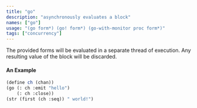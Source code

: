 ```yaml
---
title: "go"
description: "asynchronously evaluates a block"
names: ["go"]
usage: "(go form*) (go! form*) (go-with-monitor proc form*)"
tags: ["concurrency"]
---
```


The provided forms will be evaluated in a separate thread of execution. Any resulting value of the block will be discarded.

#### An Example

```scheme
(define ch (chan))
(go (: ch :emit "hello")
    (: ch :close))
(str (first (ch :seq)) " world!")
```
